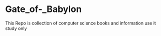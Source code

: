 # Gate_of-_Babylon
This Repo is collection of computer science books and information
use it study only

